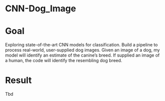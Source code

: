 # CNN-Dog_Image

# Goal
Exploring state-of-the-art CNN models for classification. Build a pipeline to process real-world, user-supplied dog images. Given an image of a dog, my model will identify an estimate of the canine’s breed. If supplied an image of a human, the code will identify the resembling dog breed.

# Result
Tbd

